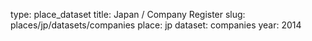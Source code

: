 type: place_dataset
title: Japan / Company Register
slug: places/jp/datasets/companies
place: jp
dataset: companies
year: 2014
